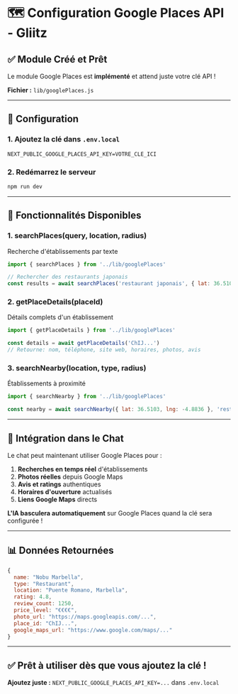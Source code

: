 # 🗺️ Configuration Google Places API - Gliitz

## ✅ Module Créé et Prêt

Le module Google Places est **implémenté** et attend juste votre clé API !

**Fichier :** `lib/googlePlaces.js`

---

## 🔑 Configuration

### 1. Ajoutez la clé dans `.env.local`

```env
NEXT_PUBLIC_GOOGLE_PLACES_API_KEY=VOTRE_CLE_ICI
```

### 2. Redémarrez le serveur

```bash
npm run dev
```

---

## 🎯 Fonctionnalités Disponibles

### 1. **searchPlaces(query, location, radius)**
Recherche d'établissements par texte

```javascript
import { searchPlaces } from '../lib/googlePlaces'

// Rechercher des restaurants japonais
const results = await searchPlaces('restaurant japonais', { lat: 36.5103, lng: -4.8836 }, 5000)
```

### 2. **getPlaceDetails(placeId)**
Détails complets d'un établissement

```javascript
import { getPlaceDetails } from '../lib/googlePlaces'

const details = await getPlaceDetails('ChIJ...')
// Retourne: nom, téléphone, site web, horaires, photos, avis
```

### 3. **searchNearby(location, type, radius)**
Établissements à proximité

```javascript
import { searchNearby } from '../lib/googlePlaces'

const nearby = await searchNearby({ lat: 36.5103, lng: -4.8836 }, 'restaurant', 5000)
```

---

## 🔄 Intégration dans le Chat

Le chat peut maintenant utiliser Google Places pour :

1. **Recherches en temps réel** d'établissements
2. **Photos réelles** depuis Google Maps
3. **Avis et ratings** authentiques
4. **Horaires d'ouverture** actualisés
5. **Liens Google Maps** directs

**L'IA basculera automatiquement** sur Google Places quand la clé sera configurée !

---

## 📊 Données Retournées

```javascript
{
  name: "Nobu Marbella",
  type: "Restaurant",
  location: "Puente Romano, Marbella",
  rating: 4.8,
  review_count: 1250,
  price_level: "€€€€",
  photo_url: "https://maps.googleapis.com/...",
  place_id: "ChIJ...",
  google_maps_url: "https://www.google.com/maps/..."
}
```

---

## ✅ Prêt à utiliser dès que vous ajoutez la clé !

**Ajoutez juste :** `NEXT_PUBLIC_GOOGLE_PLACES_API_KEY=...` dans `.env.local`

